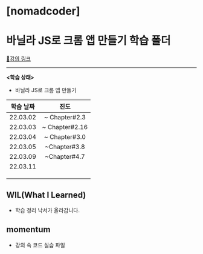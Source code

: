 # [nomadcoder]

# 바닐라 JS로 크롬 앱 만들기 학습 폴더

[🔗강의 링크](https://nomadcoders.co/javascript-for-beginners/lobby)

<hr>

**<학습 상태>**


- 바닐라 JS로 크롬 앱 만들기

| 학습 날짜 |      진도      |
| :-------: | :------------: |
| 22.03.02  | ~ Chapter#2.3  |
| 22.03.03  | ~ Chapter#2.16 |
| 22.03.04  | ~ Chapter#3.0  |
| 22.03.05  |  ~Chapter#3.8  |
| 22.03.09  |  ~Chapter#4.7  |
| 22.03.11  |                |
|           |                |
|           |                |
|           |                |



## WIL(What I Learned)

- 학습 정리 낙서가 올라갑니다.

## momentum

- 강의 속 코드 실습 파일
